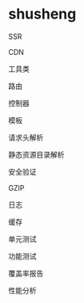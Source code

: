 # shusheng

SSR

CDN

工具类

路由

控制器

模板

请求头解析

静态资源目录解析

安全验证

GZIP

日志

缓存

单元测试

功能测试

覆盖率报告

性能分析
